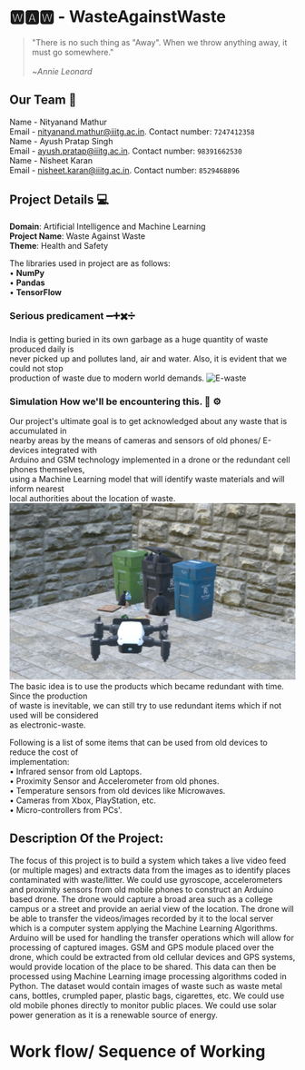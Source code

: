 # 🆆🅰🆆 - WasteAgainstWaste
>"There is no such thing as "Away". When we throw anything away, it must go somewhere." <br />                                                  
                                                                ~_Annie Leonard_    <br />
## Our Team  🎳<br />
Name - Nityanand Mathur  <br />
Email - nityanand.mathur@iiitg.ac.in. Contact number: `7247412358`     
Name - Ayush Pratap Singh  <br />
Email - ayush.pratap@iiitg.ac.in.  Contact number: `98391662530` <br />
Name - Nisheet Karan <br />
Email - nisheet.karan@iiitg.ac.in.  Contact number: `8529468896` <br />

## Project Details  💻<br />
**Domain**: Artificial Intelligence and Machine Learning <br />
**Project Name**: Waste Against Waste<br />
**Theme**: Health and Safety<br />

The libraries used in project are as follows:<br /> 
• **NumPy** <br />
• **Pandas**<br />
• **TensorFlow** <br />

 ### Serious predicament  ➖➕✖️➗<br />
India is getting buried in its own garbage as a huge quantity of waste produced daily is <br />
never picked up and pollutes land, air and water. Also, it is evident that we could not stop <br />
production of waste due to modern world demands.
![E-waste](https://image.freepik.com/free-vector/ewaste-banner_106317-3673.jpg)            
### Simulation How we'll be encountering this. 🦾 ⚙️      
Our project's ultimate goal is to get acknowledged about any waste that is accumulated in <br />
nearby areas by the means of cameras and sensors of old phones/ E-devices integrated with <br />
Arduino and GSM technology implemented in a drone or the redundant cell phones themselves,<br />
using a Machine Learning model that will identify waste materials and will inform nearest <br />
local authorities about the location of waste. <br />
[![Watch the video](https://github.com/nisheetkaran/Simulation/blob/master/Thumbnaill%20(1).jpg)](https://www.youtube.com/watch?v=MCLqEWsy0A0)<br />
The basic idea is to use the products which became redundant with time. Since the production <br />
of waste is inevitable, we can still try to use redundant items which if not used will be considered<br />
as electronic-waste. <br />

Following is a list of some items that can be used from old devices to reduce the cost of<br />
implementation:<br />
• Infrared sensor from old Laptops.<br />
• Proximity Sensor and Accelerometer from old phones.<br />
• Temperature sensors from old devices like Microwaves.<br />
• Cameras from Xbox, PlayStation, etc.<br />
• Micro-controllers from PCs'.<br />

## Description Of the Project:

The focus of this project is to build a system which takes a live video feed (or multiple mages) and extracts data from the images as to identify places contaminated with waste/litter. We could use gyroscope, accelerometers and proximity sensors from old mobile phones to construct an Arduino based drone. The drone would capture a broad area such as a college campus or a street and provide an aerial view of the location. The drone will be able to transfer the videos/images recorded by it to the local server which is a computer system applying the Machine Learning Algorithms. Arduino will be used for handling the transfer operations which will allow for processing of captured images. GSM and GPS module placed over the drone, which could be extracted from old cellular devices and GPS systems, would provide location of the place to be shared. This data can then be processed using Machine Learning image processing algorithms coded in Python. The dataset would contain images of waste such as waste metal cans, bottles, crumpled paper, plastic bags, cigarettes, etc. We could use old mobile phones directly to monitor public places. We could use solar power generation as it is a renewable source of energy.

# Work flow/ Sequence of Working

 

